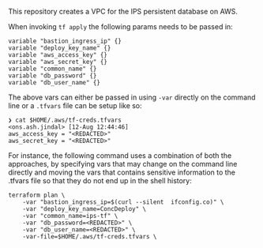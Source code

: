 This repository creates a VPC for the IPS persistent database on AWS.

When invoking `tf apply` the following params needs to be passed in:

```
variable "bastion_ingress_ip" {}
variable "deploy_key_name" {}
variable "aws_access_key" {}
variable "aws_secret_key" {}
variable "common_name" {}
variable "db_password" {}
variable "db_user_name" {}
```

The above vars can either be passed in using `-var` directly on the command line or a `.tfvars` file can be setup like so:
```
❯ cat $HOME/.aws/tf-creds.tfvars                                                                                                                                                                  <ons.ash.jindal> [12-Aug 12:44:46]
aws_access_key = "<REDACTED>"
aws_secret_key = "<REDACTED>"
```


For instance, the following command uses a combination of both the approaches, by specifying vars that may change on the command line directly and moving the
vars that contains sensitive information to the .tfvars file so that they do not end up in the shell history:
```
terraform plan \     
    -var "bastion_ingress_ip=$(curl --silent  ifconfig.co)" \     
    -var "deploy_key_name=ConcDeploy" \      
    -var "common_name=ips-tf" \       
    -var "db_password=<REDACTED>" \ 
    -var "db_user_name=<REDACTED>" \     
    -var-file=$HOME/.aws/tf-creds.tfvars \
```